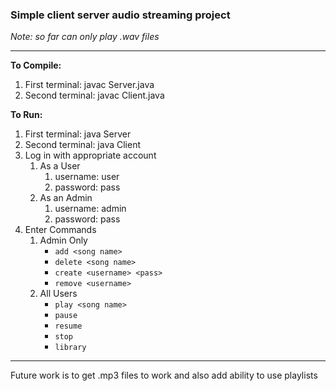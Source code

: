 ### Simple client server audio streaming project

*Note: so far can only play .wav files*

___

__To Compile:__
1. First terminal: javac Server.java
2. Second terminal: javac Client.java


__To Run:__
1. First terminal: java Server <Port Number>
2. Second terminal: java Client <Server IP> <Port Number>
3. Log in with appropriate account
   1. As a User
      1. username: user
      2. password: pass
   2. As an Admin
      1.  username: admin
      2.  password: pass
4.  Enter Commands
    1.  Admin Only
        - `add <song name>`
        - `delete <song name>`
        - `create <username> <pass>`
        - `remove <username>`
    2. All Users
       - `play <song name>`
       - `pause`
       - `resume`
       - `stop`
       - `library` 

___

Future work is to get .mp3 files to work and also add ability to use playlists
